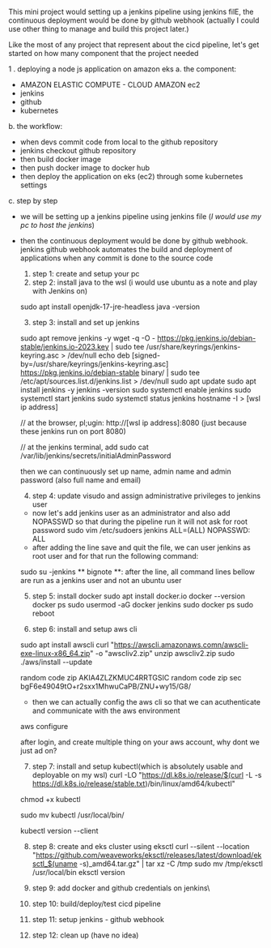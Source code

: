 This mini project would setting up a jenkins pipeline using jenkins filE, the continuous deployment would be done by github webhook
(actually I could use other thing to manage and build this project later.)

Like the most of any project that represent about the cicd pipeline, let's get started on how many component that the project needed

1 . deploying a node js application on amazon eks
a.  the component:
- AMAZON ELASTIC COMPUTE - CLOUD AMAZON ec2
- jenkins
- github
- kubernetes

b. the workflow:
- when devs commit code from local to the github repository
- jenkins checkout github repository 
- then build docker image
- then push docker image to docker hub
- then deploy the application on eks (ec2) through some kubernetes settings

c. step by step
- we will be setting up a jenkins pipeline using jenkins file (*I would use my pc to host the jenkins*)
- then the continuous deployment would be done by github webhook. jenkins github webhook automates the build and deployment of applications when any commit is done to the source code

    1. step 1: create and setup your pc
    2. step 2: install java to the wsl (i would use ubuntu as a note and play with Jenkins on)

    sudo apt install openjdk-17-jre-headless
    java -version

    3. step 3: install and set up jenkins

    sudo apt remove jenkins -y
    wget -q -O - https://pkg.jenkins.io/debian-stable/jenkins.io-2023.key | sudo tee /usr/share/keyrings/jenkins-keyring.asc > /dev/null
    echo deb [signed-by=/usr/share/keyrings/jenkins-keyring.asc] https://pkg.jenkins.io/debian-stable binary/ | sudo tee /etc/apt/sources.list.d/jenkins.list > /dev/null
    sudo apt update
    sudo apt install jenkins -y
    jenkins -version
    sudo systemctl enable jenkins
    sudo systemctl start jenkins
    sudo systemctl status jenkins
    hostname -I > [wsl ip address]

    // at the browser, pl;ugin: http://[wsl ip address]:8080 (just because these jenkins run on port 8080)

    // at the jenkins terminal, add
    sudo cat /var/lib/jenkins/secrets/initialAdminPassword

    then we can continuously set up name, admin name and admin password (also full name and email)
    
    4. step 4: update visudo and assign administrative privileges to jenkins user
    
    - now let's add jenkins user as an administrator and also add NOPASSWD so that during the pipeline run it will not ask for root password    sudo vim /etc/sudoers
        jenkins ALL=(ALL) NOPASSWD: ALL
    - after adding the line save and quit the file, we can user jenkins as root user and for that run the following command:
    
    sudo su -jenkins
    ** bignote **: after the line, all command lines bellow are run as a jenkins user and not an ubuntu user

    5. step 5: install docker
    sudo apt install docker.io
    docker --version
    docker ps
    sudo usermod -aG docker jenkins
    sudo docker ps
    sudo reboot

    6. step 6: install and setup aws cli

    sudo apt install awscli
    curl "https://awscli.amazonaws.comn/awscli-exe-linux-x86_64.zip" -o "awscliv2.zip"
    unzip awscliv2.zip
    sudo ./aws/install --update

    random code zip AKIA4ZLZKMUC4RRTGSIC
    random code zip sec  bgF6e49049tO+r2sxx1MhwuCaPB/ZNU+wy15/G8/
    - then we can actually config the aws cli so that we can acuthenticate and communicate with the aws environment

    aws configure

    after login, and create multiple thing on your aws account, why dont we just ad on?


    7. step 7: install and setup kubectl(which is absolutely usable and deployable on my wsl)
    curl -LO "https://dl.k8s.io/release/$(curl -L -s https://dl.k8s.io/release/stable.txt)/bin/linux/amd64/kubectl"

    chmod +x kubectl

    sudo mv kubectl /usr/local/bin/

    kubectl version --client

    8. step 8: create and eks cluster using eksctl
    curl --silent --location "https://github.com/weaveworks/eksctl/releases/latest/download/eksctl_$(uname -s)_amd64.tar.gz" | tar xz -C /tmp
    sudo mv /tmp/eksctl /usr/local/bin
    eksctl version

    9. step 9: add docker and github credentials on jenkins\
    10. step 10: build/deploy/test cicd pipeline
    11. step 11: setup jenkins - github webhook
    12. step 12: clean up (have no idea)

